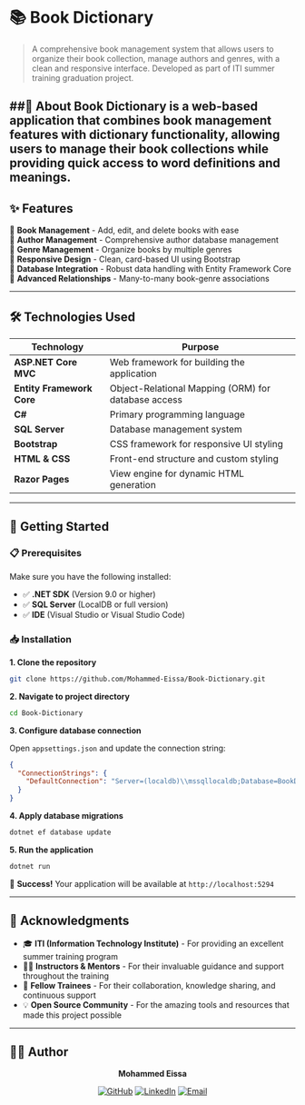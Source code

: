 # 📚 Book Dictionary

> A comprehensive book management system that allows users to organize their book collection, manage authors and genres, with a clean and responsive interface. Developed as part of ITI summer training graduation project.

##📖 About
Book Dictionary is a web-based application that combines book management features with dictionary functionality, allowing users to manage their book collections while providing quick access to word definitions and meanings.
---

## ✨ Features

🔹 **Book Management** - Add, edit, and delete books with ease  
🔹 **Author Management** - Comprehensive author database management  
🔹 **Genre Management** - Organize books by multiple genres  
🔹 **Responsive Design** - Clean, card-based UI using Bootstrap  
🔹 **Database Integration** - Robust data handling with Entity Framework Core  
🔹 **Advanced Relationships** - Many-to-many book-genre associations  

---

## 🛠️ Technologies Used

| Technology | Purpose |
|------------|---------|
| **ASP.NET Core MVC** | Web framework for building the application |
| **Entity Framework Core** | Object-Relational Mapping (ORM) for database access |
| **C#** | Primary programming language |
| **SQL Server** | Database management system |
| **Bootstrap** | CSS framework for responsive UI styling |
| **HTML & CSS** | Front-end structure and custom styling |
| **Razor Pages** | View engine for dynamic HTML generation |

---

## 🚀 Getting Started

### 📋 Prerequisites

Make sure you have the following installed:

- ✅ **.NET SDK** (Version 9.0 or higher)
- ✅ **SQL Server** (LocalDB or full version)
- ✅ **IDE** (Visual Studio or Visual Studio Code)

### 📥 Installation

**1. Clone the repository**
```bash
git clone https://github.com/Mohammed-Eissa/Book-Dictionary.git
```

**2. Navigate to project directory**
```bash
cd Book-Dictionary
```

**3. Configure database connection**

Open `appsettings.json` and update the connection string:

```json
{
  "ConnectionStrings": {
    "DefaultConnection": "Server=(localdb)\\mssqllocaldb;Database=BookDictionaryDB;Trusted_Connection=True;MultipleActiveResultSets=true"
  }
}
```

**4. Apply database migrations**
```bash
dotnet ef database update
```

**5. Run the application**
```bash
dotnet run
```

🎉 **Success!** Your application will be available at `http://localhost:5294`

---

## 🙏 Acknowledgments

- 🎓 **ITI (Information Technology Institute)** - For providing an excellent summer training program
- 👨‍🏫 **Instructors & Mentors** - For their invaluable guidance and support throughout the training
- 👥 **Fellow Trainees** - For their collaboration, knowledge sharing, and continuous support
- 💡 **Open Source Community** - For the amazing tools and resources that made this project possible

---

## 👨‍💻 Author

<div align="center">

**Mohammed Eissa**

[![GitHub](https://img.shields.io/badge/GitHub-100000?style=for-the-badge&logo=github&logoColor=white)](https://github.com/Mohammed-Eissa)
[![LinkedIn](https://img.shields.io/badge/LinkedIn-0077B5?style=for-the-badge&logo=linkedin&logoColor=white)](linkedin.com/in/mohamed-eissaa)
[![Email](https://img.shields.io/badge/Email-D14836?style=for-the-badge&logo=gmail&logoColor=white)](mohamedeissa615@gmail.com)

</div>